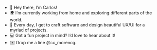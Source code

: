 
- 👋 Hey there, I’m Carlos! 
- 🌍 I’m currently working from home and exploring different parts of the world.
- 🎨 Every day, I get to craft software and design beautiful UX/UI for a myriad of projects. 
- 💻 Got a fun project in mind? I’d love to hear about it!
- ✉️ Drop me a line @cc_morenog. 

<!---
i-moreno/i-moreno is a ✨ special ✨ repository because its `README.md` (this file) appears on your GitHub profile.
You can click the Preview link to take a look at your changes.
--->
